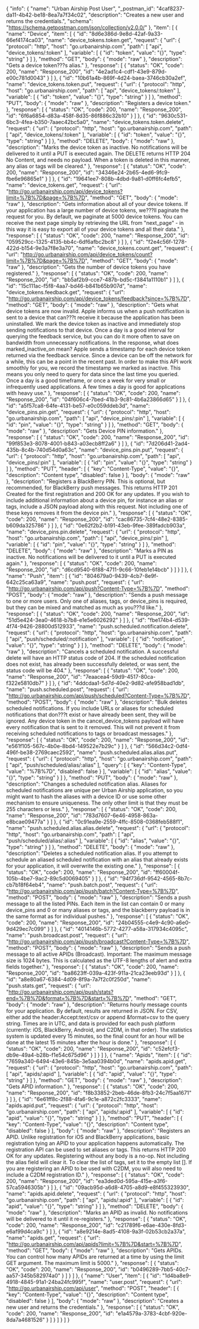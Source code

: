 {
  "info": {
    "name": "Urban Airship Post User",
    "_postman_id": "4caf8237-da11-4b42-be18-8ea7a7f34c02",
    "description": "Creates a new user and returns the credentials.",
    "schema": "https://schema.getpostman.com/json/collection/v2.0.0/"
  },
  "item": [
    {
      "name": "Device",
      "item": [
        {
          "id": "8d6e386d-9e8d-42af-9a33-66ef4174ca03",
          "name": "device_tokens.token.get",
          "request": {
            "url": {
              "protocol": "http",
              "host": "go.urbanairship.com",
              "path": [
                "api",
                "device_tokens/:token"
              ],
              "variable": [
                {
                  "id": "token",
                  "value": "{}",
                  "type": "string"
                }
              ]
            },
            "method": "GET",
            "body": {
              "mode": "raw"
            },
            "description": "Gets a device token???s alias."
          },
          "response": [
            {
              "status": "OK",
              "code": 200,
              "name": "Response_200",
              "id": "4e2ad1c4-cdf1-43e9-879d-e00c781d0043"
            }
          ]
        },
        {
          "id": "10b61a4b-869f-4d24-baea-3746cb30a2ef",
          "name": "device_tokens.token.put",
          "request": {
            "url": {
              "protocol": "http",
              "host": "go.urbanairship.com",
              "path": [
                "api",
                "device_tokens/:token"
              ],
              "variable": [
                {
                  "id": "token",
                  "value": "{}",
                  "type": "string"
                }
              ]
            },
            "method": "PUT",
            "body": {
              "mode": "raw"
            },
            "description": "Registers a device token."
          },
          "response": [
            {
              "status": "OK",
              "code": 200,
              "name": "Response_200",
              "id": "6f6a6854-d83a-458f-8d35-86f886c32b10"
            }
          ]
        },
        {
          "id": "9630c531-6bc3-4fea-b350-7aaec42bc5a0",
          "name": "device_tokens.token.delete",
          "request": {
            "url": {
              "protocol": "http",
              "host": "go.urbanairship.com",
              "path": [
                "api",
                "device_tokens/:token"
              ],
              "variable": [
                {
                  "id": "token",
                  "value": "{}",
                  "type": "string"
                }
              ]
            },
            "method": "DELETE",
            "body": {
              "mode": "raw"
            },
            "description": "Marks the device token as inactive. No notifications will be delivered to it until a PUT is executed again. The DELETE returns HTTP 204 No Content, and needs no payload. When a token is deleted in this manner, any alias or tags will be cleared."
          },
          "response": [
            {
              "status": "OK",
              "code": 200,
              "name": "Response_200",
              "id": "34346e24-2b65-4ed6-9fc9-fbe6e96865e1"
            }
          ]
        },
        {
          "id": "19641ee7-808b-4dbd-9a81-d0ff6fc4efb5",
          "name": "device_tokens.get",
          "request": {
            "url": "http://go.urbanairship.com/api/device_tokens?limit=%7B%7D&page=%7B%7D",
            "method": "GET",
            "body": {
              "mode": "raw"
            },
            "description": "Gets information about all of your device tokens. If your application has a large number of device tokens, we???ll paginate the request for you. By default, we paginate at 5000 device tokens. You can receive the next page simply by retrieving the URL from \"next_page\" - in this way it is easy to export all of your device tokens and all their data."
          },
          "response": [
            {
              "status": "OK",
              "code": 200,
              "name": "Response_200",
              "id": "059529cc-1325-4135-bb4c-6df6afbc2bc8"
            }
          ]
        },
        {
          "id": "f2e4c56f-1278-422d-b154-9e3a7f8e3a70",
          "name": "device_tokens.count.get",
          "request": {
            "url": "http://go.urbanairship.com/api/device_tokens/count?limit=%7B%7D&page=%7B%7D",
            "method": "GET",
            "body": {
              "mode": "raw"
            },
            "description": "Gets the number of device tokens you have registered."
          },
          "response": [
            {
              "status": "OK",
              "code": 200,
              "name": "Response_200",
              "id": "bb5af2b9-cce7-487b-bd5c-f3841a1110b1"
            }
          ]
        },
        {
          "id": "15c111ac-f5f8-4aa7-bd46-b841b65b907d",
          "name": "device_tokens.feedback.get",
          "request": {
            "url": "http://go.urbanairship.com/api/device_tokens/feedback?since=%7B%7D",
            "method": "GET",
            "body": {
              "mode": "raw"
            },
            "description": "Gets what device tokens are now invalid. Apple informs us when a push notification is sent to a device that can???t receive it because the application has been uninstalled. We mark the device token as inactive and immediately stop sending notifications to that device. Once a day is a good interval for querying the feedback service, but you can do it more often to save on bandwidth from unnecessary notifications. In the response, what does marked_inactive_on mean? Apple sends a timestamp for each device token returned via the feedback service. Since a device can be off the network for a while, this can be a point in the recent past. In order to make this API work smoothly for you, we record the timestamp we marked as inactive. This means you only need to query for data since the last time you queried. Once a day is a good timeframe, or once a week for very small or infrequently used applications. A few times a day is good for applications with heavy use."
          },
          "response": [
            {
              "status": "OK",
              "code": 200,
              "name": "Response_200",
              "id": "04f606c4-7bed-41b3-9c81-4b6a23866d65"
            }
          ]
        },
        {
          "id": "a5f57ca8-64fe-4131-be57-e0c059ddeb3d",
          "name": "device_pins.pin.get",
          "request": {
            "url": {
              "protocol": "http",
              "host": "go.urbanairship.com",
              "path": [
                "api",
                "device_pins/:pin"
              ],
              "variable": [
                {
                  "id": "pin",
                  "value": "{}",
                  "type": "string"
                }
              ]
            },
            "method": "GET",
            "body": {
              "mode": "raw"
            },
            "description": "Gets Device PIN information."
          },
          "response": [
            {
              "status": "OK",
              "code": 200,
              "name": "Response_200",
              "id": "99f853e3-8078-4001-b843-a03ecb8ff2a6"
            }
          ]
        },
        {
          "id": "7d206d41-2ad4-435b-8c4b-740d54d0a63c",
          "name": "device_pins.pin.put",
          "request": {
            "url": {
              "protocol": "http",
              "host": "go.urbanairship.com",
              "path": [
                "api",
                "device_pins/:pin"
              ],
              "variable": [
                {
                  "id": "pin",
                  "value": "{}",
                  "type": "string"
                }
              ]
            },
            "method": "PUT",
            "header": [
              {
                "key": "Content-Type",
                "value": "{}",
                "description": "Content type",
                "disabled": false
              }
            ],
            "body": {
              "mode": "raw"
            },
            "description": "Registers a BlackBerry PIN. This is optional, but recommended, for BlackBerry push messages. This returns HTTP 201 Created for the first registration and 200 OK for any updates. If you wish to include additional information about a device pin, for instance an alias or tags, include a JSON payload along with this request. Not including one of these keys removes it from the device pin."
          },
          "response": [
            {
              "status": "OK",
              "code": 200,
              "name": "Response_200",
              "id": "cac86735-7cf4-48e2-8385-b609da325786"
            }
          ]
        },
        {
          "id": "0e62f2b2-b191-43eb-9fee-389fadcb903a",
          "name": "device_pins.pin.delete",
          "request": {
            "url": {
              "protocol": "http",
              "host": "go.urbanairship.com",
              "path": [
                "api",
                "device_pins/:pin"
              ],
              "variable": [
                {
                  "id": "pin",
                  "value": "{}",
                  "type": "string"
                }
              ]
            },
            "method": "DELETE",
            "body": {
              "mode": "raw"
            },
            "description": "Marks a PIN as inactive. No notifications will be delivered to it until a PUT is executed again."
          },
          "response": [
            {
              "status": "OK",
              "code": 200,
              "name": "Response_200",
              "id": "d6cd9540-6f88-4711-9c66-10feb1e14bcb"
            }
          ]
        }
      ]
    },
    {
      "name": "Push",
      "item": [
        {
          "id": "804679a0-9439-4cb7-8e9f-642c25ca63a9",
          "name": "push.post",
          "request": {
            "url": "http://go.urbanairship.com/api/push?Content-Type=%7B%7D",
            "method": "POST",
            "body": {
              "mode": "raw"
            },
            "description": "Sends a push message to one or more users. Only one of aliases, tags, or device_pins is required, but they can be mixed and matched as much as you???d like."
          },
          "response": [
            {
              "status": "OK",
              "code": 200,
              "name": "Response_200",
              "id": "51d5e424-3ea0-4618-b7b8-e1e5e6026292"
            }
          ]
        },
        {
          "id": "fbe174b4-d539-4f74-9426-28800d512933",
          "name": "push.scheduled.notification.delete",
          "request": {
            "url": {
              "protocol": "http",
              "host": "go.urbanairship.com",
              "path": [
                "api",
                "push/scheduled/:notification"
              ],
              "variable": [
                {
                  "id": "notification",
                  "value": "{}",
                  "type": "string"
                }
              ]
            },
            "method": "DELETE",
            "body": {
              "mode": "raw"
            },
            "description": "Cancels a scheduled notification.  A successful delete will have an HTTP status code of 204. If the scheduled notification does not exist, has already been successfully deleted, or was sent, the status code will be 404."
          },
          "response": [
            {
              "status": "OK",
              "code": 200,
              "name": "Response_200",
              "id": "7eaacea4-59d9-4517-80ca-f322e5810db7"
            }
          ]
        },
        {
          "id": "4ddcdaa1-5d7d-40e2-9d82-afe958bad1db",
          "name": "push.scheduled.post",
          "request": {
            "url": "http://go.urbanairship.com/api/push/scheduled?Content-Type=%7B%7D",
            "method": "POST",
            "body": {
              "mode": "raw"
            },
            "description": "Bulk deletes scheduled notifications. If you include URLs or aliases for scheduled notifications that don???t exist or have already been sent, they will be ignored. Any device token in the cancel_device_tokens payload will have every notification that is sent to it removed. This will not prevent it from receiving scheduled notifications to tags or broadcast messages."
          },
          "response": [
            {
              "status": "OK",
              "code": 200,
              "name": "Response_200",
              "id": "e561f105-567c-4b0e-8bd4-149522e7b29c"
            }
          ]
        },
        {
          "id": "566d34c2-0df4-496f-be38-2769caec2592",
          "name": "push.scheduled.alias.alias.put",
          "request": {
            "url": {
              "protocol": "http",
              "host": "go.urbanairship.com",
              "path": [
                "api",
                "push/scheduled/alias/:alias"
              ],
              "query": [
                {
                  "key": "Content-Type",
                  "value": "%7B%7D",
                  "disabled": false
                }
              ],
              "variable": [
                {
                  "id": "alias",
                  "value": "{}",
                  "type": "string"
                }
              ]
            },
            "method": "PUT",
            "body": {
              "mode": "raw"
            },
            "description": "Changes a scheduled notification alias. Aliases for scheduled notifications are unique per Urban Airship application, so you might want to hash the aliases with a device ID or use some other mechanism to ensure uniqueness. The only other limit is that they must be 255 characters or less."
          },
          "response": [
            {
              "status": "OK",
              "code": 200,
              "name": "Response_200",
              "id": "783d7607-6e46-4958-863a-e8bcae09477a"
            }
          ]
        },
        {
          "id": "0c91ea9e-2559-4ffc-8508-0368feb588f1",
          "name": "push.scheduled.alias.alias.delete",
          "request": {
            "url": {
              "protocol": "http",
              "host": "go.urbanairship.com",
              "path": [
                "api",
                "push/scheduled/alias/:alias"
              ],
              "variable": [
                {
                  "id": "alias",
                  "value": "{}",
                  "type": "string"
                }
              ]
            },
            "method": "DELETE",
            "body": {
              "mode": "raw"
            },
            "description": "Deletes a scheduled notification alias.  If you attempt to schedule an aliased scheduled notification with an alias that already exists for your application, it will overwrite the existing one."
          },
          "response": [
            {
              "status": "OK",
              "code": 200,
              "name": "Response_200",
              "id": "ff60004f-105b-4be7-9ac2-89c5d0069405"
            }
          ]
        },
        {
          "id": "94f736df-9542-4565-8b7c-cb7b18f64eb4",
          "name": "push.batch.post",
          "request": {
            "url": "http://go.urbanairship.com/api/push/batch?Content-Type=%7B%7D",
            "method": "POST",
            "body": {
              "mode": "raw"
            },
            "description": "Sends a push message to all the listed PINs. Each item in the list can contain 0 or many device_pins and 0 or many aliases or tags, and the blackberry payload is in the same format as for individual pushes."
          },
          "response": [
            {
              "status": "OK",
              "code": 200,
              "name": "Response_200",
              "id": "24b04555-c4e9-4c90-a6e0-9d429ec7c099"
            }
          ]
        },
        {
          "id": "4014146b-5772-4277-a58a-317934c4095c",
          "name": "push.broadcast.post",
          "request": {
            "url": "http://go.urbanairship.com/api/push/broadcast?Content-Type=%7B%7D",
            "method": "POST",
            "body": {
              "mode": "raw"
            },
            "description": "Sends a push message to all active APIDs (Broadcast). Important: The maximum message size is 1024 bytes. This is calculated as the UTF-8 lengths of alert and extra fields together."
          },
          "response": [
            {
              "status": "OK",
              "code": 200,
              "name": "Response_200",
              "id": "ba8623ff-039a-423f-911a-21ca23eeb93d"
            }
          ]
        },
        {
          "id": "a8e80a67-6384-4d09-8f9a-7a7f2c0f250d",
          "name": "push.stats.get",
          "request": {
            "url": "http://go.urbanairship.com/api/push/stats?end=%7B%7D&format=%7B%7D&start=%7B%7D",
            "method": "GET",
            "body": {
              "mode": "raw"
            },
            "description": "Returns hourly message counts for your application. By default, results are returned in JSON. For CSV, either add the header:Accept:text/csv or append &format=csv to the query string. Times are in UTC, and data is provided for each push platform (currently: iOS, BlackBerry, Android, and C2DM, in that order). The statistics system is updated every 15 minutes, so the final count for an hour will be done at the latest 15 minutes after the hour is done."
          },
          "response": [
            {
              "status": "OK",
              "code": 200,
              "name": "Response_200",
              "id": "c52efcf3-db9e-49a4-b28b-f1e54c675d96"
            }
          ]
        }
      ]
    },
    {
      "name": "Apids",
      "item": [
        {
          "id": "7659a340-6494-43e6-845b-3e5aa0394b0d",
          "name": "apids.apid.get",
          "request": {
            "url": {
              "protocol": "http",
              "host": "go.urbanairship.com",
              "path": [
                "api",
                "apids/:apid"
              ],
              "variable": [
                {
                  "id": "apid",
                  "value": "{}",
                  "type": "string"
                }
              ]
            },
            "method": "GET",
            "body": {
              "mode": "raw"
            },
            "description": "Gets APID information."
          },
          "response": [
            {
              "status": "OK",
              "code": 200,
              "name": "Response_200",
              "id": "f8b33852-2beb-46de-8fb3-24c7f5aa1671"
            }
          ]
        },
        {
          "id": "6e61ff8c-2f88-4fa6-9c1e-a872c2fc3333",
          "name": "apids.apid.put",
          "request": {
            "url": {
              "protocol": "http",
              "host": "go.urbanairship.com",
              "path": [
                "api",
                "apids/:apid"
              ],
              "variable": [
                {
                  "id": "apid",
                  "value": "{}",
                  "type": "string"
                }
              ]
            },
            "method": "PUT",
            "header": [
              {
                "key": "Content-Type",
                "value": "{}",
                "description": "Content type",
                "disabled": false
              }
            ],
            "body": {
              "mode": "raw"
            },
            "description": "Registers an APID. Unlike registration for iOS and BlackBerry applications, basic registration tying an APID to your application happens automatically. The registration API can be used to set aliases or tags. This returns HTTP 200 OK for any updates. Registering without any body is a no-op. Not including the alias field will clear it. To clear the list of tags, set it to the empty list []. If you are registering an APID to be used with C2DM, you will also need to include a C2DM registration ID."
          },
          "response": [
            {
              "status": "OK",
              "code": 200,
              "name": "Response_200",
              "id": "ea3ded0d-595a-415e-a3f6-57ca5946305b"
            }
          ]
        },
        {
          "id": "09acb95d-a6d8-4705-a8d9-e8f455323930",
          "name": "apids.apid.delete",
          "request": {
            "url": {
              "protocol": "http",
              "host": "go.urbanairship.com",
              "path": [
                "api",
                "apids/:apid"
              ],
              "variable": [
                {
                  "id": "apid",
                  "value": "{}",
                  "type": "string"
                }
              ]
            },
            "method": "DELETE",
            "body": {
              "mode": "raw"
            },
            "description": "Marks an APID as invalid. No notifications will be delivered to it until it re-registers."
          },
          "response": [
            {
              "status": "OK",
              "code": 200,
              "name": "Response_200",
              "id": "c21789f6-e6ae-430e-8fd3-e6af99d4ca9c"
            }
          ]
        },
        {
          "id": "a8e9214e-8ad5-4108-9a3f-02b53cb2a37a",
          "name": "apids.get",
          "request": {
            "url": "http://go.urbanairship.com/api/apids?limit=%7B%7D&start=%7B%7D",
            "method": "GET",
            "body": {
              "mode": "raw"
            },
            "description": "Gets APIDs. You can control how many APIDs are returned at a time by using the limit GET argument. The maximum limit is 5000."
          },
          "response": [
            {
              "status": "OK",
              "code": 200,
              "name": "Response_200",
              "id": "b0496289-7bb5-40c7-aa57-345b582974a0"
            }
          ]
        }
      ]
    },
    {
      "name": "User",
      "item": [
        {
          "id": "1d4ba8e9-4918-4845-91a1-24ba24fc995f",
          "name": "user.post",
          "request": {
            "url": "http://go.urbanairship.com/api/user",
            "method": "POST",
            "header": [
              {
                "key": "Content-Type",
                "value": "{}",
                "description": "Content type",
                "disabled": false
              }
            ],
            "body": {
              "mode": "raw"
            },
            "description": "Creates a new user and returns the credentials."
          },
          "response": [
            {
              "status": "OK",
              "code": 200,
              "name": "Response_200",
              "id": "e1a4579a-3783-4cbf-920e-8da7a4681526"
            }
          ]
        }
      ]
    }
  ]
}